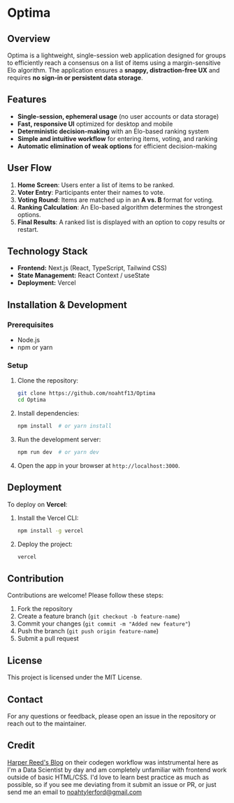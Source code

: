 # Optima

## Overview
Optima is a lightweight, single-session web application designed for groups to efficiently reach a consensus on a list of items using a margin-sensitive Elo algorithm. The application ensures a **snappy, distraction-free UX** and requires **no sign-in or persistent data storage**.

## Features
- **Single-session, ephemeral usage** (no user accounts or data storage)
- **Fast, responsive UI** optimized for desktop and mobile
- **Deterministic decision-making** with an Elo-based ranking system
- **Simple and intuitive workflow** for entering items, voting, and ranking
- **Automatic elimination of weak options** for efficient decision-making

## User Flow
1. **Home Screen**: Users enter a list of items to be ranked.
2. **Voter Entry**: Participants enter their names to vote.
3. **Voting Round**: Items are matched up in an **A vs. B** format for voting.
4. **Ranking Calculation**: An Elo-based algorithm determines the strongest options.
5. **Final Results**: A ranked list is displayed with an option to copy results or restart.

## Technology Stack
- **Frontend:** Next.js (React, TypeScript, Tailwind CSS)
- **State Management:** React Context / useState
- **Deployment:** Vercel

## Installation & Development
### Prerequisites
- Node.js
- npm or yarn

### Setup
1. Clone the repository:
   ```sh
   git clone https://github.com/noahtf13/Optima
   cd Optima
   ```
2. Install dependencies:
   ```sh
   npm install  # or yarn install
   ```
3. Run the development server:
   ```sh
   npm run dev  # or yarn dev
   ```
4. Open the app in your browser at `http://localhost:3000`.

## Deployment
To deploy on **Vercel**:
1. Install the Vercel CLI:
   ```sh
   npm install -g vercel
   ```
2. Deploy the project:
   ```sh
   vercel
   ```

## Contribution
Contributions are welcome! Please follow these steps:
1. Fork the repository
2. Create a feature branch (`git checkout -b feature-name`)
3. Commit your changes (`git commit -m "Added new feature"`)
4. Push the branch (`git push origin feature-name`)
5. Submit a pull request

## License
This project is licensed under the MIT License.

## Contact
For any questions or feedback, please open an issue in the repository or reach out to the maintainer.

## Credit
[Harper Reed's Blog](https://harper.blog/2025/02/16/my-llm-codegen-workflow-atm) on their codegen workflow was intstrumental here as I'm a Data Scientist by day and am completely unfamiliar with frontend work outside of basic HTML/CSS. I'd love to learn best practice as much as possible, so if you see me deviating from it submit an issue or PR, or just send me an email to noahtylerford@gmail.com
